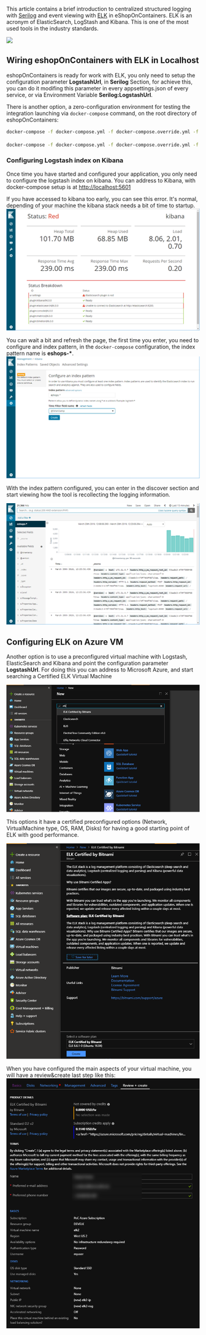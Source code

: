 This article contains a brief introduction to centralized structured logging with [Serilog](https://serilog.net/) and event viewing with [ELK](https://www.elastic.co/elk-stack) in eShopOnContainers. ELK is an acronym of ElasticSearch, LogStash and Kibana. This is one of the most used tools in the industry standards.

![](img/elk/kibana-working.png)

## Wiring eshopOnContainers with ELK in Localhost

eshopOnContainers is ready for work with ELK, you only need to setup the configuration parameter **LogstashUrl**, in **Serilog** Section, for achieve this, you can do it modifing this parameter in every appsettings.json of every service, or via Environment Variable **Serilog:LogstashUrl**.

There is another option, a zero-configuration environment for testing the integration launching via ```docker-compose``` command, on the root directory of eshopOnContainers:

```sh
docker-compose -f docker-compose.yml -f docker-compose.override.yml -f docker-compose.elk.yml build

docker-compose -f docker-compose.yml -f docker-compose.override.yml -f docker-compose.elk.yml up
```

### Configuring Logstash index on Kibana

Once time you have started and configured your application, you only need to configure the logstash index on kibana.
You can address to Kibana, with docker-compose setup is at [http://localhost:5601](http://localhost:5601)

If you have accessed to kibana too early, you can see this error. It's normal, depending of your machine the kibana stack needs a bit of time to startup.
![](img/elk/kibana_startup.png)

You can wait a bit and refresh the page, the first time you enter, you need to configure and index pattern, in the ```docker-compose``` configuration, the index pattern name is **eshops-\***.
![](img/elk/kibana_eshops_index.png)

With the index pattern configured, you can enter in the discover section and start viewing how the tool is recollecting the logging information.

![](img/elk/kibana_result.png)

## Configuring ELK on Azure VM
Another option is to use a preconfigured virtual machine with Logstash, ElasticSearch and Kibana and point the configuration parameter **LogstashUrl**. For doing this you can address to Microsoft Azure, and start searching a Certified ELK Virtual Machine

![](img/elk/create-vm-elk-azure.png)

This options it have a certified preconfigured options (Network, VirtualMachine type, OS, RAM, Disks) for having a good starting point of ELK with good performance.

![](img/elk/create-vm-elk-azure-summary.png)

When you have configured the main aspects of your virtual machine, you will have a review&create last step like this:
![](img/elk/create-vm-elk-azure-last-step.png)